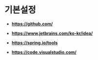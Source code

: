 # **기본설정**

- **https://github.com/**

- **https://www.jetbrains.com/ko-kr/idea/**

- **https://spring.io/tools**

- **https://code.visualstudio.com/**